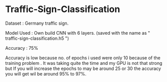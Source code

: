 # Traffic-Sign-Classification



Dataset : Germany  traffic sign.

Model Used : Own build CNN with 6 layers. (saved with the name as " traffic-sign-classification.h5 ")

Accuracy : 75% 

Accuracy is low because no. of epochs i used were only 10 because of the training problem . It was taking quite the time and my GPU is not that strong but If you will increase the epochs to may be around 25 or 30 the accuracy you will get wil be around 95% to 97%.
